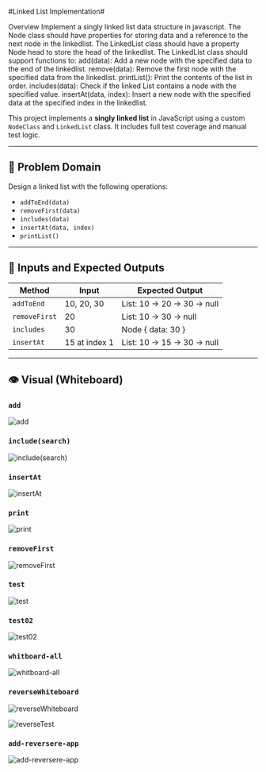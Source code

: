 #Linked List Implementation#

Overview
Implement a singly linked list data structure in javascript.
The Node class should have properties for storing data and a reference to the next node in the linkedlist.
The LinkedList class should have a property Node head to store the head of the linkedlist.
The LinkedList class should support functions to:
add(data): Add a new node with the specified data to the end of the linkedlist.
remove(data): Remove the first node with the specified data from the linkedlist.
printList(): Print the contents of the list in order.
includes(data): Check if the linked List contains a node with the specified value.
insertAt(data, index): Insert a new node with the specified data at the specified index in the linkedlist.


This project implements a **singly linked list** in JavaScript using a custom `NodeClass` and `LinkedList` class. It includes full test coverage and manual test logic.

---

## 🧠 Problem Domain

Design a linked list with the following operations:
- `addToEnd(data)`
- `removeFirst(data)`
- `includes(data)`
- `insertAt(data, index)`
- `printList()`

---

## 🧪 Inputs and Expected Outputs

| Method         | Input               | Expected Output                  |
|----------------|---------------------|----------------------------------|
| `addToEnd`     | 10, 20, 30          | List: 10 -> 20 -> 30 -> null     |
| `removeFirst`  | 20                  | List: 10 -> 30 -> null           |
| `includes`     | 30                  | Node { data: 30 }                |
| `insertAt`     | 15 at index 1       | List: 10 -> 15 -> 30 -> null     |

---


## 👁️ Visual (Whiteboard)

### `add`
![add](./docs/add.png)

### `include(search)`
![include(search)](./docs/include(serach).png)

### `insertAt`
![insertAt](./docs/insertAt.png)

### `print`
![print](./docs/print.png)

### `removeFirst`
![removeFirst](./docs/reomveFirst.png)

### `test`
![test](./docs/test.png)

### `test02`
![test02](./docs/test02.png)

### `whitboard-all`
![whitboard-all](./docs/whitboard-all.png)


### `reverseWhiteboard`

![reverseWhiteboard](./docs/reverseWhiteboard.png)

![reverseTest](./docs/reverseTest.png)

### `add-reversere-app`

![add-reversere-app](./docs/add-reversere-app.js.png)

